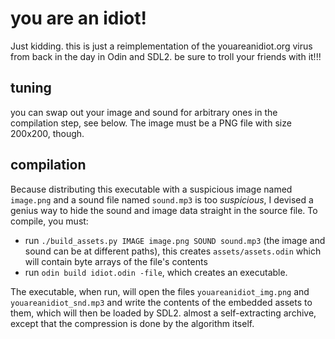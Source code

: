 # you are an idiot!

Just kidding. this is just a reimplementation of the youareanidiot.org virus from back in the day in Odin and SDL2. be sure to troll your friends with it!!!

## tuning
you can swap out your image and sound for arbitrary ones in the compilation step, see below. The image must be a PNG file with size 200x200, though.

## compilation

Because distributing this executable with a suspicious image named `image.png` and a sound file named `sound.mp3` is too _suspicious_, I devised a genius way to hide the sound and image data straight in the source file. To compile, you must:

 * run `./build_assets.py IMAGE image.png SOUND sound.mp3` (the image and sound can be at different paths), this creates `assets/assets.odin` which will contain byte arrays of the file's contents
 * run `odin build idiot.odin -file`, which creates an executable.

The executable, when run, will open the files `youareanidiot_img.png` and `youareanidiot_snd.mp3` and write the contents of the embedded assets to them, which will then be loaded by SDL2. almost a self-extracting archive, except that the compression is done by the algorithm itself.
